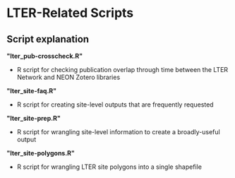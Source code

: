 # LTER-Related Scripts

## Script explanation

**"lter_pub-crosscheck.R"**

- R script for checking publication overlap through time between the LTER Network and NEON Zotero libraries

**"lter_site-faq.R"**

- R script for creating site-level outputs that are frequently requested

**"lter_site-prep.R"**

- R script for wrangling site-level information to create a broadly-useful output

**"lter_site-polygons.R"**

- R script for wrangling LTER site polygons into a single shapefile

